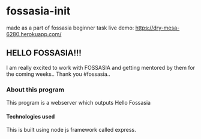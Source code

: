 # fossasia-init
made as a part of fossasia beginner task
live demo: https://dry-mesa-6280.herokuapp.com/

## HELLO FOSSASIA!!!
I am really excited to work with FOSSASIA and getting mentored by them for the coming weeks..
Thank you #fossasia..

### About this program
This program is a webserver which outputs Hello Fossasia

#### Technologies used
This is built using node js framework called express.
